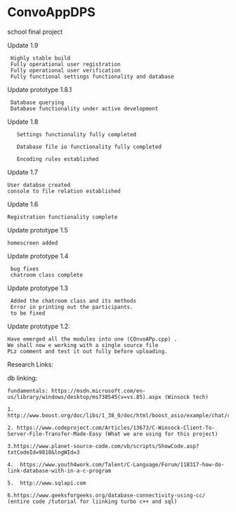 # ConvoAppDPS
school final project

Update 1.9

     Highly stable build 
     Fully operational user registration 
     Fully operational user verification 
     Fully functional settings functionality and database
     
Update prototype 1.8.1

     Database querying 
     Database functionality under active development

Update 1.8

       Settings functionality fully completed

       Database file io functionality fully completed 

       Encoding rules established


Update 1.7

    User databse created 
    console to file relation established

Update 1.6

    Registration functionality complete

Update prototype 1.5

    homescreen added

Update prototype 1.4

     bug fixes 
     chatroom class complete

Update prototype 1.3

     Added the chatroom class and its methods
     Error in printing out the participants.
     to be fixed


Update prototype 1.2:

    Have emerged all the modules into one (COnvoAPp.cpp) .
    We shall now e working with a single source file 
    PLz comment and test it out fully before uploading.
 

Research Links:


   db linking:
   
    fundamentals: https://msdn.microsoft.com/en-us/library/windows/desktop/ms738545(v=vs.85).aspx (Winsock tech)
    
    1. http://www.boost.org/doc/libs/1_38_0/doc/html/boost_asio/example/chat/chat_client.cpp
    
    2. https://www.codeproject.com/Articles/13673/C-Winsock-Client-To-Server-File-Transfer-Made-Easy (What we are using for this project)
    
    3.https://www.planet-source-code.com/vb/scripts/ShowCode.asp?txtCodeId=9818&lngWId=3
    
    4.  https://www.youth4work.com/Talent/C-Language/Forum/118317-how-do-link-database-with-in-a-c-program
    
    5.  http://www.sqlapi.com 

    6.https://www.geeksforgeeks.org/database-connectivity-using-cc/ (entire code /tutorial for liinking turbo c++ and sql)

